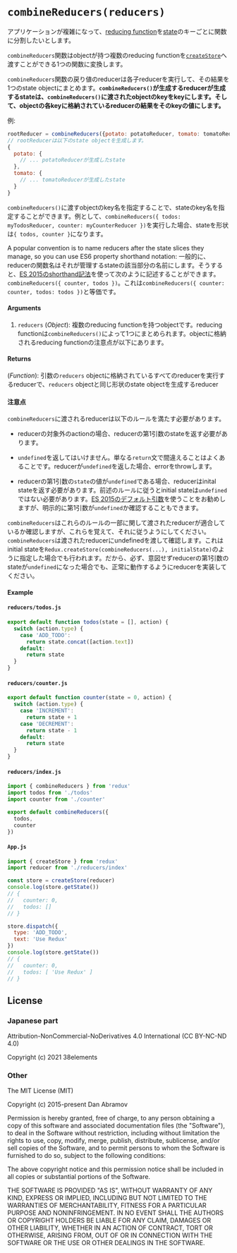 # `combineReducers(reducers)`

アプリケーションが複雑になって、[reducing function](https://japanese-document.github.io/redux/glossary.html#reducer)を[state](https://japanese-document.github.io/redux/glossary.html#state)のキーごとに関数に分割したいとします。

`combineReducers`関数はobjectが持つ複数のreducing functionを[`createStore`](https://redux.js.org/api/createstore)へ渡すことができる1つの関数に変換します。

`combineReducers`関数の戻り値のreducerは各子reducerを実行して、その結果を1つのstate objectにまとめます。**`combineReducers()`が生成するreducerが生成するstateは、`combineReducers()`に渡されたobjectのkeyをkeyにします。そして、objectの各keyに格納されているreducerの結果をそのkeyの値にします。**

例:

```js
rootReducer = combineReducers({potato: potatoReducer, tomato: tomatoReducer})
// rootReducerは以下のstate objectを生成します。
{
  potato: {
    // ... potatoReducerが生成したstate
  },
  tomato: {
    // ... tomatoReducerが生成したstate
  }
}
```

`combineReducers()`に渡すobjectのkey名を指定することで、stateのkey名を指定することができます。例として、`combineReducers({ todos: myTodosReducer, counter: myCounterReducer })`を実行した場合、stateを形状は`{ todos, counter }`になります。

A popular convention is to name reducers after the state slices they manage, so you can use ES6 property shorthand notation:
一般的に、reducerの関数名はそれが管理するstateの該当部分の名前にします。そうすると、[ES 2015のshorthand記法](https://developer.mozilla.org/ja/docs/Web/JavaScript/Reference/Operators/Object_initializer#new_notations_in_ecmascript_2015)を使って次のように記述することができます。
`combineReducers({ counter, todos })`。これは`combineReducers({ counter: counter, todos: todos })`と等価です。

#### Arguments

1. `reducers` (_Object_): 複数のreducing functionを持つobjectです。reducing functionは`combineReducers()`によって1つにまとめられます。objectに格納されるreducing functionの注意点が以下にあります。

#### Returns

(_Function_): 引数の`reducers` objectに格納されているすべてのreducerを実行するreducerで、`reducers` objectと同じ形状のstate objectを生成するreducer

#### 注意点

`combineReducers`に渡されるreducerは以下のルールを満たす必要があります。

- reducerの対象外のactionの場合、reducerの第1引数のstateを返す必要があります。

- `undefined`を返してはいけません。単なる`return`文で間違えることはよくあることです。reducerが`undefined`を返した場合、errorをthrowします。

- reducerの第1引数の`state`の値が`undefined`である場合、reducerはinital stateを返す必要があります。前述のルールに従うとinitial stateは`undefined`ではない必要があります。[ES 2015のデフォルト引数](https://developer.mozilla.org/ja/docs/Web/JavaScript/Reference/Functions/Default_parameters)を使うことをお勧めしますが、明示的に第1引数が`undefined`か確認することもできます。

`combineReducers`はこれらのルールの一部に関して渡されたreducerが適合しているか確認しますが、これらを覚えて、それに従うようにしてください。`combineReducers`は渡されたreducerにundefinedを渡して確認します。これはinitial stateを`Redux.createStore(combineReducers(...), initialState)`のように指定した場合でも行われます。だから、必ず、意図せずreducerの第1引数のstateが`undefined`になった場合でも、正常に動作するようにreducerを実装してください。

#### Example

#### `reducers/todos.js`

```js
export default function todos(state = [], action) {
  switch (action.type) {
    case 'ADD_TODO':
      return state.concat([action.text])
    default:
      return state
  }
}
```

#### `reducers/counter.js`

```js
export default function counter(state = 0, action) {
  switch (action.type) {
    case 'INCREMENT':
      return state + 1
    case 'DECREMENT':
      return state - 1
    default:
      return state
  }
}
```

#### `reducers/index.js`

```js
import { combineReducers } from 'redux'
import todos from './todos'
import counter from './counter'

export default combineReducers({
  todos,
  counter
})
```

#### `App.js`

```js
import { createStore } from 'redux'
import reducer from './reducers/index'

const store = createStore(reducer)
console.log(store.getState())
// {
//   counter: 0,
//   todos: []
// }

store.dispatch({
  type: 'ADD_TODO',
  text: 'Use Redux'
})
console.log(store.getState())
// {
//   counter: 0,
//   todos: [ 'Use Redux' ]
// }
```

## License

### Japanese part

Attribution-NonCommercial-NoDerivatives 4.0 International (CC BY-NC-ND 4.0)

Copyright (c) 2021 38elements

### Other

The MIT License (MIT)

Copyright (c) 2015-present Dan Abramov

Permission is hereby granted, free of charge, to any person obtaining a copy of this software and associated documentation files (the "Software"), to deal in the Software without restriction, including without limitation the rights to use, copy, modify, merge, publish, distribute, sublicense, and/or sell copies of the Software, and to permit persons to whom the Software is furnished to do so, subject to the following conditions:

The above copyright notice and this permission notice shall be included in all copies or substantial portions of the Software.

THE SOFTWARE IS PROVIDED "AS IS", WITHOUT WARRANTY OF ANY KIND, EXPRESS OR IMPLIED, INCLUDING BUT NOT LIMITED TO THE WARRANTIES OF MERCHANTABILITY, FITNESS FOR A PARTICULAR PURPOSE AND NONINFRINGEMENT. IN NO EVENT SHALL THE AUTHORS OR COPYRIGHT HOLDERS BE LIABLE FOR ANY CLAIM, DAMAGES OR OTHER LIABILITY, WHETHER IN AN ACTION OF CONTRACT, TORT OR OTHERWISE, ARISING FROM, OUT OF OR IN CONNECTION WITH THE SOFTWARE OR THE USE OR OTHER DEALINGS IN THE SOFTWARE.
